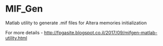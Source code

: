 # MIF_Gen
Matlab utility to generate .mif files for Altera memories initialization

For more details - http://fpgasite.blogspot.co.il/2017/09/mifgen-matlab-utility.html
